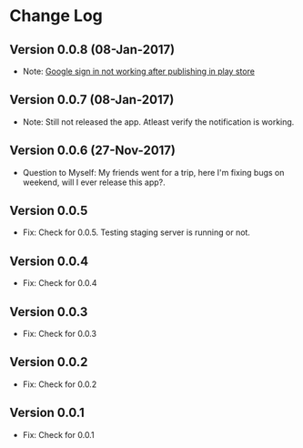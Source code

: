 Change Log
==========
Version 0.0.8 (08-Jan-2017)
-------------
* Note: [Google sign in not working after publishing in play store](https://stackoverflow.com/questions/39318370/google-sign-in-not-working-after-publishing-in-play-store)
 

Version 0.0.7 (08-Jan-2017)
-------------
* Note: Still not released the app. Atleast verify the notification is working.

Version 0.0.6 (27-Nov-2017)
-------------

 * Question to Myself: My friends went for a trip, here I'm fixing bugs on weekend, will I ever release this app?.

Version 0.0.5
-------------

 * Fix: Check for 0.0.5. Testing staging server is running or not.

Version 0.0.4
-------------

 * Fix: Check for 0.0.4

Version 0.0.3 
-------------

 * Fix: Check for 0.0.3

Version 0.0.2 
-------------

 * Fix: Check for 0.0.2


Version 0.0.1 
-------------

 * Fix: Check for 0.0.1
